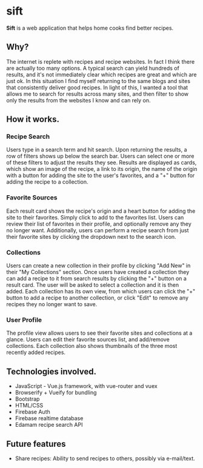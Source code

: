 # sift

**Sift** is a web application that helps home cooks find better recipes. 

## Why? 

The internet is replete with recipes and recipe websites. In fact I think there are actually too many options. A typical search can yield hundreds of results, and it's not immediately clear which recipes are great and which are just ok. In this situation I find myself returning to the same blogs and sites that consistently deliver good recipes. In light of this, I wanted a tool that allows me to search for results across many sites, and then filter to show only the results from the websites I know and can rely on. 

## How it works. 

### Recipe Search

Users type in a search term and hit search. Upon returning the results, a row of filters shows up below the search bar. Users can select one or more of these filters to adjust the results they see. Results are displayed as cards, which show an image of the recipe, a link to its origin, the name of the origin with a button for adding the site to the user's favorites, and a "+" button for adding the recipe to a collection. 

### Favorite Sources

Each result card shows the recipe's origin and a heart button for adding the site to their favorites. Simply click to add to the favorites list. Users can review their list of favorites in their profile, and optionally remove any they no longer want. Additionally, users can perform a recipe search from just their favorite sites by clicking the dropdown next to the search icon. 

### Collections

Users can create a new collection in their profile by clicking "Add New" in their "My Collections" section. Once users have created a collection they can add a recipe to it from search results by clicking the "+" button on a result card. The user will be asked to select a collection and it is then added. Each collection has its own view, from which users can click the "+" button to add a recipe to another collection, or click "Edit" to remove any recipes they no longer want to save. 

### User Profile

The profile view allows users to see their favorite sites and collections at a glance. Users can edit their favorite sources list, and add/remove collections. Each collection also shows thumbnails of the three most recently added recipes. 

## Technologies involved.

* JavaScript - Vue.js framework, with vue-router and vuex
* Browserify + Vueify for bundling 
* Bootstrap
* HTML/CSS
* Firebase Auth
* Firebase realtime database
* Edamam recipe search API

## Future features

* Share recipes: Ability to send recipes to others, possibly via e-mail/text. 
